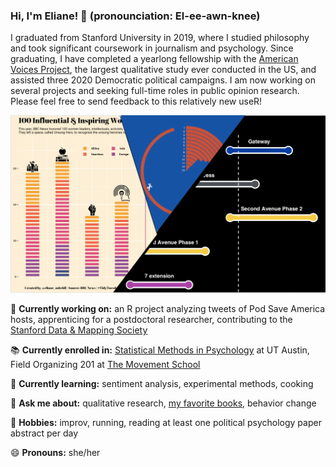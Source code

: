 ### Hi, I'm Eliane! 👋 (pronounciation: El-ee-awn-knee) 

I graduated from Stanford University in 2019, where I studied philosophy and took significant coursework in journalism and psychology. Since graduating, I have completed a yearlong fellowship with the [American Voices Project](https://americanvoicesproject.org/), the largest qualitative study ever conducted in the US, and assisted three 2020 Democratic political campaigns. I am now working on several projects and  seeking full-time roles in public opinion research. Please feel free to send feedback to this relatively new useR!

![/.](https://raw.githubusercontent.com/elianemitchell/elianemitchell/main/pg_photo.png)

🔭 **Currently working on:** an R project analyzing tweets of Pod Save America hosts, apprenticing for a postdoctoral researcher, contributing to the [Stanford Data & Mapping Society](http://dams.stanford.edu/)

📚 **Currently enrolled in:** [Statistical Methods in Psychology](https://extension.utexas.edu/statistical-methods-psychology-14320) at UT Austin, Field Organizing 201 at [The Movement School](https://www.movementschool.us/nyc)

🌱 **Currently learning:** sentiment analysis, experimental methods, cooking

💬 **Ask me about:** qualitative research, [my favorite books](https://www.goodreads.com/user/show/58997622-eliane-mitchell), behavior change

🍄 **Hobbies:** improv, running, reading at least one political psychology paper abstract per day

😄 **Pronouns:** she/her


<!--
**elianemitchell/elianemitchell** is a ✨ _special_ ✨ repository because its `README.md` (this file) appears on your GitHub profile.


Here are some ideas to get you started:

- 🔭 I’m currently working on ...
- 🌱 I’m currently learning ...
- 👯 I’m looking to collaborate on ...
- 🤔 I’m looking for help with ...
- 💬 Ask me about ...
- 📫 How to reach me: ...
- 😄 Pronouns: ...
- ⚡ Fun fact: ...
-->
